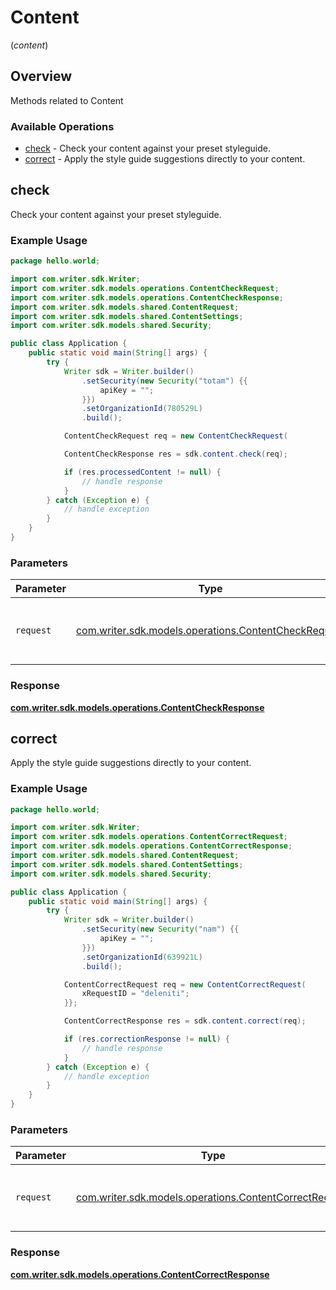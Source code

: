 # Content
(*content*)

## Overview

Methods related to Content

### Available Operations

* [check](#check) - Check your content against your preset styleguide.
* [correct](#correct) - Apply the style guide suggestions directly to your content.

## check

Check your content against your preset styleguide.

### Example Usage

```java
package hello.world;

import com.writer.sdk.Writer;
import com.writer.sdk.models.operations.ContentCheckRequest;
import com.writer.sdk.models.operations.ContentCheckResponse;
import com.writer.sdk.models.shared.ContentRequest;
import com.writer.sdk.models.shared.ContentSettings;
import com.writer.sdk.models.shared.Security;

public class Application {
    public static void main(String[] args) {
        try {
            Writer sdk = Writer.builder()
                .setSecurity(new Security("totam") {{
                    apiKey = "";
                }})
                .setOrganizationId(780529L)
                .build();

            ContentCheckRequest req = new ContentCheckRequest(                new ContentRequest("dolorum",                 new ContentSettings(false, false, false, false, false, false, false, false, false, false, false, false, false, false, false, false););, 118274L);            

            ContentCheckResponse res = sdk.content.check(req);

            if (res.processedContent != null) {
                // handle response
            }
        } catch (Exception e) {
            // handle exception
        }
    }
}
```

### Parameters

| Parameter                                                                                              | Type                                                                                                   | Required                                                                                               | Description                                                                                            |
| ------------------------------------------------------------------------------------------------------ | ------------------------------------------------------------------------------------------------------ | ------------------------------------------------------------------------------------------------------ | ------------------------------------------------------------------------------------------------------ |
| `request`                                                                                              | [com.writer.sdk.models.operations.ContentCheckRequest](../../models/operations/ContentCheckRequest.md) | :heavy_check_mark:                                                                                     | The request object to use for the request.                                                             |


### Response

**[com.writer.sdk.models.operations.ContentCheckResponse](../../models/operations/ContentCheckResponse.md)**


## correct

Apply the style guide suggestions directly to your content.

### Example Usage

```java
package hello.world;

import com.writer.sdk.Writer;
import com.writer.sdk.models.operations.ContentCorrectRequest;
import com.writer.sdk.models.operations.ContentCorrectResponse;
import com.writer.sdk.models.shared.ContentRequest;
import com.writer.sdk.models.shared.ContentSettings;
import com.writer.sdk.models.shared.Security;

public class Application {
    public static void main(String[] args) {
        try {
            Writer sdk = Writer.builder()
                .setSecurity(new Security("nam") {{
                    apiKey = "";
                }})
                .setOrganizationId(639921L)
                .build();

            ContentCorrectRequest req = new ContentCorrectRequest(                new ContentRequest("occaecati",                 new ContentSettings(false, false, false, false, false, false, false, false, false, false, false, false, false, false, false, false););, 143353L) {{
                xRequestID = "deleniti";
            }};            

            ContentCorrectResponse res = sdk.content.correct(req);

            if (res.correctionResponse != null) {
                // handle response
            }
        } catch (Exception e) {
            // handle exception
        }
    }
}
```

### Parameters

| Parameter                                                                                                  | Type                                                                                                       | Required                                                                                                   | Description                                                                                                |
| ---------------------------------------------------------------------------------------------------------- | ---------------------------------------------------------------------------------------------------------- | ---------------------------------------------------------------------------------------------------------- | ---------------------------------------------------------------------------------------------------------- |
| `request`                                                                                                  | [com.writer.sdk.models.operations.ContentCorrectRequest](../../models/operations/ContentCorrectRequest.md) | :heavy_check_mark:                                                                                         | The request object to use for the request.                                                                 |


### Response

**[com.writer.sdk.models.operations.ContentCorrectResponse](../../models/operations/ContentCorrectResponse.md)**

